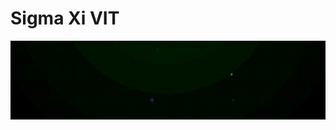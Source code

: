 # Sigma Xi VIT
<p align="center"> <img src="https://github.com/SIGMA-XI-VIT/.github/raw/main/Mark_2.gif" alt="Sigma Xi GIF"> </p>

